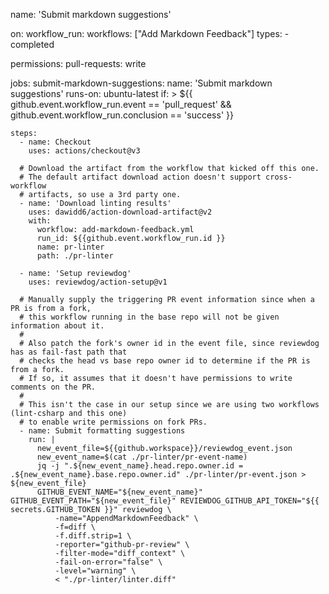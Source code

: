 name: 'Submit markdown suggestions'

on:
  workflow_run:
    workflows: ["Add Markdown Feedback"]
    types:
      - completed

permissions:
  pull-requests: write

jobs:
  submit-markdown-suggestions:
    name: 'Submit markdown suggestions'
    runs-on: ubuntu-latest
    if: >
      ${{ github.event.workflow_run.event == 'pull_request' &&
      github.event.workflow_run.conclusion == 'success' }}

    steps:
      - name: Checkout
        uses: actions/checkout@v3

      # Download the artifact from the workflow that kicked off this one.
      # The default artifact download action doesn't support cross-workflow
      # artifacts, so use a 3rd party one.
      - name: 'Download linting results'
        uses: dawidd6/action-download-artifact@v2
        with:
          workflow: add-markdown-feedback.yml
          run_id: ${{github.event.workflow_run.id }}
          name: pr-linter
          path: ./pr-linter

      - name: 'Setup reviewdog'
        uses: reviewdog/action-setup@v1

      # Manually supply the triggering PR event information since when a PR is from a fork,
      # this workflow running in the base repo will not be given information about it.
      #
      # Also patch the fork's owner id in the event file, since reviewdog has as fail-fast path that
      # checks the head vs base repo owner id to determine if the PR is from a fork.
      # If so, it assumes that it doesn't have permissions to write comments on the PR.
      #
      # This isn't the case in our setup since we are using two workflows (lint-csharp and this one)
      # to enable write permissions on fork PRs.
      - name: Submit formatting suggestions
        run: |
          new_event_file=${{github.workspace}}/reviewdog_event.json
          new_event_name=$(cat ./pr-linter/pr-event-name)
          jq -j ".${new_event_name}.head.repo.owner.id = .${new_event_name}.base.repo.owner.id" ./pr-linter/pr-event.json > ${new_event_file}
          GITHUB_EVENT_NAME="${new_event_name}" GITHUB_EVENT_PATH="${new_event_file}" REVIEWDOG_GITHUB_API_TOKEN="${{ secrets.GITHUB_TOKEN }}" reviewdog \
              -name="AppendMarkdownFeedback" \
              -f=diff \
              -f.diff.strip=1 \
              -reporter="github-pr-review" \
              -filter-mode="diff_context" \
              -fail-on-error="false" \
              -level="warning" \
              < "./pr-linter/linter.diff"
